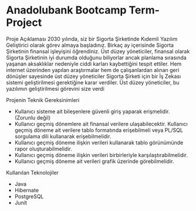 # Anadolubank Bootcamp Term-Project

Proje Açıklaması 
2030 yılında, siz bir Sigorta Şirketinde Kıdemli Yazılım Geliştirici olarak görev almaya başladınız. Birkaç ay 
içerisinde Sigorta Şirketinin finansal işleyişini öğrendiniz. Üst düzey yöneticiler, finansal olarak Sigorta 
Şirketinin iyi durumda olduğunu biliyorlar ancak planlama sırasında yaşanan aksaklıklar nedeniyle ciddi 
karları kaybettiğini tespit ettiler. Hem internet üzerinden yapılan araştırmalar hem de çalışanlardan alınan
geri dönüşler sayesinde üst düzey yöneticiler Sigorta Şirketi için bir İş Zekası sistemi geliştirilmesi 
gerektiğine karar verdiler. Üst düzey yöneticiler, bu yazılımın geliştirilmesi görevini size verdi

Projenin Teknik Gereksinimleri 
- Kullanıcı sisteme ait bileşenlere güvenli giriş yaparak erişmelidir. (Zorunlu değil)
- Kullanıcı geçmiş dönemlere ait finansal verilere ulaşabilecektir. Kullanıcı geçmiş döneme ait 
verilere tablo formatında erişebilmeli veya PL/SQL sorgulama dili kullanarak erişebilmelidir.
- Kullanıcı geçmiş döneme ilişkin verileri kullanarak tablo görünümünde rapor oluşturabilmelidir.
- Kullanıcı geçmiş döneme ilişkin verileri birbirleriyle karşılaştırabilmelidir.
- Kullanıcı geçmiş döneme ait verileri grafik üzerinde görebilmelidir.

Kullanılan Teknolojiler 
- Java
- Hibernate
- PostgreSQL
- Junit
